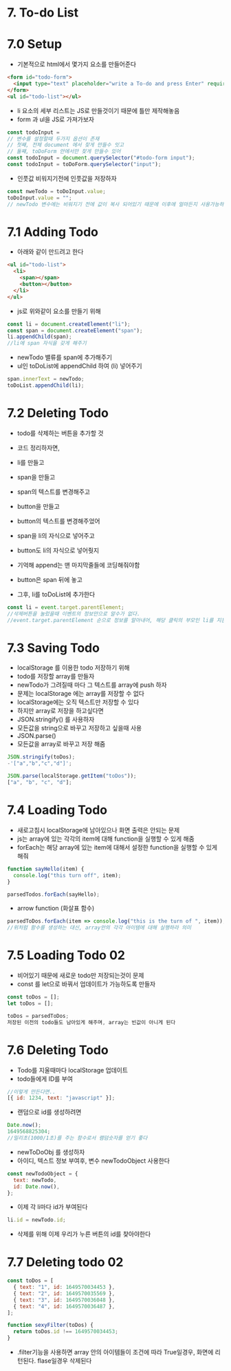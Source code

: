 # 7. To-do List

# 7.0 Setup

- 기본적으로 html에서 몇가지 요소를 만들어준다

```html
<form id="todo-form">
  <input type="text" placeholder="write a To-do and press Enter" required />
</form>
<ul id="todo-list"></ul>
```

- li 요소의 세부 리스트는 JS로 만들것이기 때문에 틀만 제작해놓음
- form 과 ul을 JS로 가져가보자

```js
const todoInput =
// 변수를 설정할때 두가지 옵션이 존재
// 첫째, 전체 document 에서 찾게 만들수 잇고
// 둘째, toDoForm 안에서만 찾게 만들수 있어
const todoInput = document.querySelector("#todo-form input");
const todoInput = toDoForm.querySelector("input");
```

- 인풋값 비워지기전에 인풋값을 저장하자

```js
const nweTodo = toDoInput.value;
toDoInput.value = "";
// newTodo 변수에는 비워지기 전에 값이 복사 되어있기 때문에 이후에 얼마든지 사용가능하다
```

# 7.1 Adding Todo

- 아래와 같이 만드려고 한다

```html
<ul id="todo-list">
  <li>
    <span></span>
    <button></button>
  </li>
</ul>
```

- js로 위와같이 요소를 만들기 위해

```js
const li = document.createElement("li");
const span = document.createElement("span");
li.appendChild(span);
//li에 span 자식을 갖게 해주기
```

- newTodo 밸류를 span에 추가해주기
- ul인 toDoList에 appendChild 하여 (li) 넣어주기

```js
span.innerText = newTodo;
toDoList.appendChild(li);
```

# 7.2 Deleting Todo

- todo를 삭제하는 버튼을 추가할 것

- 코드 정리하자면,
- li를 만들고
- span을 만들고
- span의 텍스트를 변경해주고
- button을 만들고
- button의 텍스트를 변경해주었어
- span을 li의 자식으로 넣어주고
- button도 li의 자식으로 넣어줫지
- 기억해 append는 맨 마지막줄들에 코딩해줘야함
- button은 span 뒤에 놓고
- 그후, li를 toDoList에 추가한다

```js
const li = event.target.parentElement;
//삭제버튼을 눌렀을때 이벤트의 정보만으로 알수가 없다.
//event.target.parentElement 순으로 정보를 알아내어, 해당 클릭의 부모인 li를 지운다
```

# 7.3 Saving Todo

- localStorage 를 이용한 todo 저장하기 위해
- todo를 저장할 array를 만들자
- newTodo가 그려질때 마다 그 텍스트를 array에 push 하자
- 문제는 localStorage 에는 array를 저장할 수 없다
- localStorage에는 오직 텍스트만 저장할 수 있다
- 하지만 array로 저장을 하고싶다면
- JSON.stringify() 를 사용하자
- 모든값을 string으로 바꾸고 저장하고 싶을때 사용
- JSON.parse()
- 모든값을 array로 바꾸고 저장 해줌

```js
JSON.stringify(toDos);
-'["a","b","c","d"]';

JSON.parse(localStorage.getItem("toDos"));
["a", "b", "c", "d"];
```

# 7.4 Loading Todo

- 새로고침시 localStorage에 남아있으나 화면 출력은 안되는 문제
- js는 array에 있는 각각의 item에 대해 function을 실행할 수 있게 해줌
- forEach는 해당 array에 있는 item에 대해서 설정한 function을 실행할 수 있게 해줘

```js
function sayHello(item) {
  console.log("this turn off", item);
}

parsedTodos.forEach(sayHello);
```

- arrow function (화살표 함수)

```js
parsedToDos.forEach(item => console.log("this is the turn of ", item));
//위처럼 함수를 생성하는 대신, array안의 각각 아이템에 대해 실행하라 의미
```

# 7.5 Loading Todo 02

- 비어있기 때문에 새로운 todo만 저장되는것이 문제
- const 를 let으로 바꿔서 업데이트가 가능하도록 만들자

```js
const toDos = [];
let toDos = [];
```

```js
toDos = parsedToDos;
저장된 이전의 todo들도 남아있게 해주며, array는 빈값이 아니게 된다
```

# 7.6 Deleting Todo

- Todo를 지울때마다 localStorage 업데이트
- todo들에게 ID를 부여

```js
//이렇게 만든다면..
[{ id: 1234, text: "javascript" }];
```

- 랜덤으로 id를 생성하려면

```js
Date.now();
1649568825304;
//밀리초(1000/1초)를 주는 함수로서 램덤숫자를 얻기 좋다
```

- newToDoObj 를 생성하자
- 아이디, 텍스트 정보 부여후, 변수 newTodoObject 사용한다

```js
const newTodoObject = {
  text: newTodo,
  id: Date.now(),
};
```

- 이제 각 li마다 id가 부여된다

```js
li.id = newTodo.id;
```

- 삭제를 위해 이제 우리가 누른 버튼의 id를 찾아야한다

# 7.7 Deleting todo 02

```js
const toDos = [
  { text: "1", id: 1649570034453 },
  { text: "2", id: 1649570035569 },
  { text: "3", id: 1649570036048 },
  { text: "4", id: 1649570036487 },
];

function sexyFilter(toDos) {
  return toDos.id !== 1649570034453;
}
```

- .filter기능을 사용하면 array 안의 아이템들이 조건에 따라 True일경우, 화면에 리턴된다. flase일경우 삭제된다

